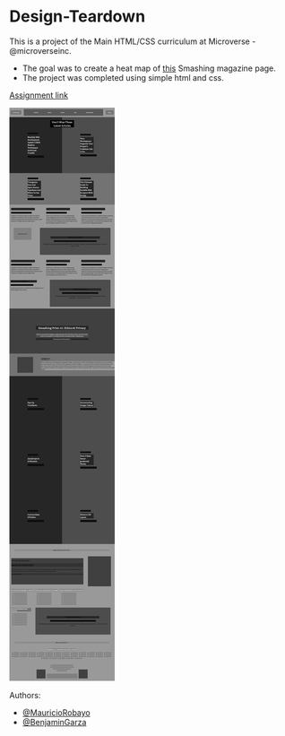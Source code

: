 # Design-Teardown

This is a project of the Main HTML/CSS curriculum at Microverse - @microverseinc.

- The goal was to create a heat map of [this](https://www.smashingmagazine.com/) Smashing magazine page.
- The project was completed using simple html and css.

[Assignment link]()

![screenshot](./screenshot.png)

Authors:

- [@MauricioRobayo](https://github.com/MauricioRobayo)
- [@BenjaminGarza](https://github.com/BenjaminGarza)

